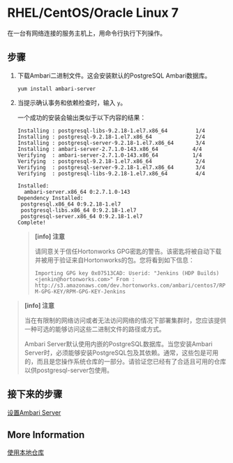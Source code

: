 # RHEL/CentOS/Oracle Linux 7

在一台有网络连接的服务主机上，用命令行执行下列操作。

## 步骤

1. 下载Ambari二进制文件。这会安装默认的PostgreSQL Ambari数据库。

   ```shell
   yum install ambari-server
   ```

2. 当提示确认事务和依赖检查时，输入 `y`。

   一个成功的安装会输出类似于以下内容的结果：

   ```shell
   Installing : postgresql-libs-9.2.18-1.el7.x86_64         1/4
   Installing : postgresql-9.2.18-1.el7.x86_64              2/4
   Installing : postgresql-server-9.2.18-1.el7.x86_64       3/4
   Installing : ambari-server-2.7.1.0-143.x86_64           4/4
   Verifying  : ambari-server-2.7.1.0-143.x86_64           1/4
   Verifying  : postgresql-9.2.18-1.el7.x86_64              2/4
   Verifying  : postgresql-server-9.2.18-1.el7.x86_64       3/4
   Verifying  : postgresql-libs-9.2.18-1.el7.x86_64         4/4
   
   Installed:
     ambari-server.x86_64 0:2.7.1.0-143
   Dependency Installed:
    postgresql.x86_64 0:9.2.18-1.el7
    postgresql-libs.x86_64 0:9.2.18-1.el7
    postgresql-server.x86_64 0:9.2.18-1.el7
   Complete!
   ```

   > **[info] 注意**
   >
   > 请同意关于信任Hortonworks GPG密匙的警告。该密匙将被自动下载并被用于验证来自Hortonworks的包。您将看到如下信息：
   >
   > `Importing GPG key 0x07513CAD: Userid: "Jenkins (HDP Builds) <jenkin@hortonworks.com>" From : http://s3.amazonaws.com/dev.hortonworks.com/ambari/centos7/RPM-GPG-KEY/RPM-GPG-KEY-Jenkins`

> **[info] 注意**
>
> 当在有限制的网络访问或者无法访问网络的情况下部署集群时，您应该提供一种可选的能够访问这些二进制文件的路径或方式。
>
>    Ambari Server默认使用内嵌的PostgreSQL数据库。当您安装Ambari Server时，必须能够安装PostgreSQL包及其依赖。通常，这些包是可用的，而且是您操作系统仓库的一部分。请验证您已经有了合适且可用的仓库以供postgresql-server包使用。

## 接下来的步骤

[设置Ambari Server](../03-setup-the-ambari-server/README.md)

## More Information

[使用本地仓库](../../02-using-a-local-repository/README.md)